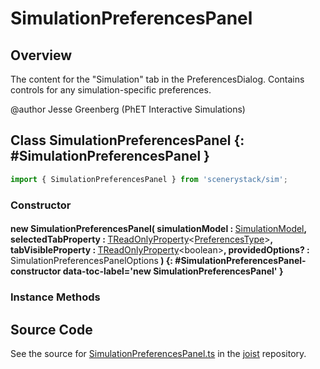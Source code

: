# SimulationPreferencesPanel

## Overview

The content for the "Simulation" tab in the PreferencesDialog. Contains controls for any simulation-specific
preferences.

@author Jesse Greenberg (PhET Interactive Simulations)

## Class SimulationPreferencesPanel {: #SimulationPreferencesPanel }


```js
import { SimulationPreferencesPanel } from 'scenerystack/sim';
```
### Constructor

#### new SimulationPreferencesPanel( simulationModel : <span style="font-weight: 400;">[SimulationModel](../sim/PreferencesModel.md#SimulationModel)</span>, selectedTabProperty : <span style="font-weight: 400;">[TReadOnlyProperty](../axon/TReadOnlyProperty.md)&lt;[PreferencesType](../joist/PreferencesType.md)&gt;</span>, tabVisibleProperty : <span style="font-weight: 400;">[TReadOnlyProperty](../axon/TReadOnlyProperty.md)&lt;<span style="color: hsla(calc(var(--md-hue) + 180deg),80%,40%,1);">boolean</span>&gt;</span>, providedOptions? : <span style="font-weight: 400;">SimulationPreferencesPanelOptions</span> ) {: #SimulationPreferencesPanel-constructor data-toc-label='new SimulationPreferencesPanel' }

### Instance Methods





## Source Code

See the source for [SimulationPreferencesPanel.ts](https://github.com/phetsims/joist/blob/main/js/preferences/SimulationPreferencesPanel.ts) in the [joist](https://github.com/phetsims/joist) repository.
